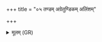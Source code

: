 +++
title = "०५ तण्डम् अग्रेतुण्डिकम् अलिंशम्"

+++
<details><summary>मूलम् (GR)</summary>

तण्डम् अग्रेतुण्डिकम्  
अलिंशम् उत वत्सपम् ।  
दामग्रन्थिं सनिस्रसम्  
अरण्येयं चार्म्येयं  
तान् (…) ॥
</details>